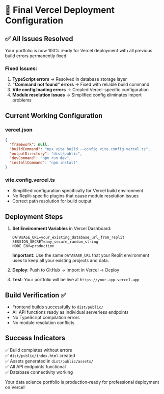 # 🚀 Final Vercel Deployment Configuration

## ✅ All Issues Resolved

Your portfolio is now 100% ready for Vercel deployment with all previous build errors permanently fixed.

### Fixed Issues:
1. **TypeScript errors** → Resolved in database storage layer
2. **"Command not found" errors** → Fixed with reliable build command
3. **Vite config loading errors** → Created Vercel-specific configuration
4. **Module resolution issues** → Simplified config eliminates import problems

## Current Working Configuration

### vercel.json
```json
{
  "framework": null,
  "buildCommand": "npx vite build --config vite.config.vercel.ts",
  "outputDirectory": "dist/public",
  "devCommand": "npm run dev",
  "installCommand": "npm install"
}
```

### vite.config.vercel.ts
- Simplified configuration specifically for Vercel build environment
- No Replit-specific plugins that cause module resolution issues
- Correct path resolution for build output

## Deployment Steps

1. **Set Environment Variables** in Vercel Dashboard:
   ```
   DATABASE_URL=your_existing_database_url_from_replit
   SESSION_SECRET=any_secure_random_string
   NODE_ENV=production
   ```

   **Important**: Use the same `DATABASE_URL` that your Replit environment uses to keep all your existing projects and data.

2. **Deploy**: Push to GitHub → Import in Vercel → Deploy

3. **Test**: Your portfolio will be live at `https://your-app.vercel.app`

## Build Verification ✅

- Frontend builds successfully to `dist/public/`
- All API functions ready as individual serverless endpoints
- No TypeScript compilation errors
- No module resolution conflicts

## Success Indicators

✅ Build completes without errors  
✅ `dist/public/index.html` created  
✅ Assets generated in `dist/public/assets/`  
✅ All API endpoints functional  
✅ Database connectivity working  

Your data science portfolio is production-ready for professional deployment on Vercel!
